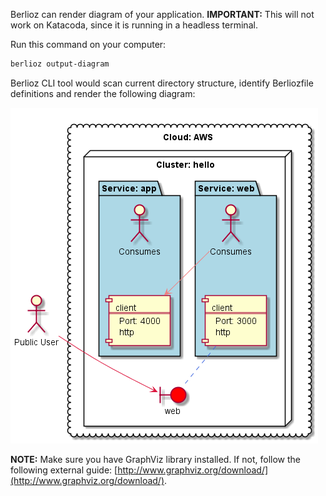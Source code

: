 Berlioz can render diagram of your application. **IMPORTANT:** This will not work on Katacoda, since it is running in a headless terminal.

Run this command on your computer:
```sh
berlioz output-diagram
```

Berlioz CLI tool would scan current directory structure, identify Berliozfile definitions and render the following diagram:

![Diagram](https://github.com/berlioz-the/samples/raw/master/01.HelloWorld.js/v2.second-service/diagram.png)

**NOTE:** Make sure you have GraphViz library installed. If not, follow the following external guide: [http://www.graphviz.org/download/](http://www.graphviz.org/download/). 